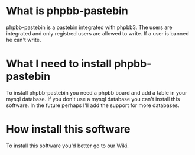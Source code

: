 # What is phpbb-pastebin #
phpbb-pastebin is a pastebin integrated with phpbb3. The users are integrated and only registred users are allowed to write. If a user is banned he can't write.

# What I need to install phpbb-pastebin #
To install phpbb-pastebin you need a phpbb board and add a table in your mysql database. If you don't use a mysql database you can't install this software. In the future perhaps I'll add the support for more databases.

# How install this software #
To install this software you'd better go to our Wiki.
